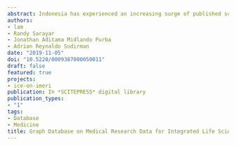 ```yaml
---
abstract: Indonesia has experienced an increasing surge of published scientific articles in recent years. In medical science, published articles greatly vary from both pre-clinical and clinical studies, where each study possesses a different methodological approach and hypothetical premise. However, some articles do not include rigorous documentation to make it reproducible. Moreover, the lack of centralized database further impedes researcher from reanalysing previous findings and integrating them with the new study. This paper delineates such an issue by constructing a graph database to centralize and integrate clinical research data. The database is constructed using Neo4j and cypher querying language and populated with 5,000 medical records generated by the synthea program. We address the viabilities of our proposed data curation method by simulating data of different sizes. Our database was able to answer queries requiring complex relationships while minimizing the amount of database hits. We conclude that graph databases are quite performant for solving data integration and centralization issues faced by life science research institutes.
authors:
- lam
- Randy Sarayar
- Jonathan Aditama Midlando Purba
- Adrian Reynaldo Sudirman
date: "2019-11-05"
doi: "10.5220/0009387000050011"
draft: false
featured: true
projects:
- ice-on-imeri
publication: In *SCITEPRESS* digital library
publication_types:
- "1"
tags:
- Database
- Medicine
title: Graph Database on Medical Research Data for Integrated Life Science Research
---
```

